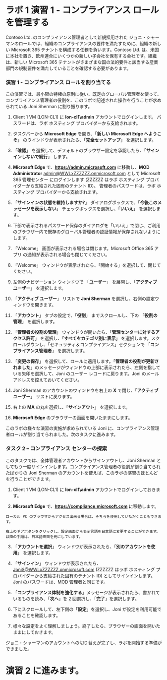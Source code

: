 ﻿# ラボ 1 演習 1 - コンプライアンス ロールを管理する

Contoso Ltd. のコンプライアンス管理者として新規採用された ジョニ・シャーマンのロールでは、組織のコンプライアンスの要件を満たすために、組織の新しい Microsoft 365 テナントを構成する任務を負います。Contoso Ltd. は、米国に本社を置き、欧州連合にいくつかの新しい子会社を保有する会社です。組織は、新しい Microsoft 365 テナントがさまざまな国の法的要件と該当する産業部門の規制要件を満たしていることを確認する必要があります。

### 演習 1 - コンプライアンス ロールを割り当てる

この演習では、最小限の特権の原則に従い、既定のグローバル管理者を使って、コンプライアンス管理者の役割を、このラボで記述された操作を行うことが求められている Joni Sherman に割り振ります。

1. Client 1 VM (LON-CL1) に **lon-cl1\admin** アカウントでログインします。  パスワードは、ラボ ホスティング プロバイダーから支給されます。

2. タスクバーから **Microsoft Edge** を開き、「**新しい Microsoft Edge へようこそ**」 のウインドウが表示されたら、「**完全セットアップ**」 を選択します。

3. 「**確認**」 を選択して、デフォルトのブラウザー設定を承認したら、「**サインインしないで続行**」 します。

4. **Microsoft Edge** で、**https://admin.microsoft.com** に移動し、**MOD Administrator** admin@WWLxZZZZZZ.onmicrosoft.com として Microsoft 365 管理センター にログインします (ZZZZZZ はラボ ホスティング プロバイダーから支給された固有のテナント ID)。  管理者のパスワードは、ラボ ホスティング プロバイダーから支給されます。

5. 「**サインインの状態を維持しますか?**」 ダイアログボックスで、「**今後このメッセージを表示しない**」 チェックボックスを選択し、「**いいえ**」 を選択します。

6. 下部で表示されるパスワード保存のダイアログを「いいえ」で閉じ、ご利用のブラウザー内で既存のグローバル管理者の認証情報が保存されないようにします。

7. 「Welcome」 画面が表示される場合は閉じます。Microsoft Office 365 アプリ の通知が表示される場合も閉じてください。

8. 「Welcome」 ウィンドウが表示されたら、「開始する」を選択して、閉じてください。

9. 左側のナビゲーション ウィンドウで 「**ユーザー**」 を展開し、「**アクティブ ユーザー**」 を選択します。

10. 「**アクティブ ユーザー**」 リストで **Joni Sherman** を選択し、右側の設定ウィンドウを開きます。

11.	「**アカウント**」 タブの設定で、「**役割**」 までスクロールし、下の 「**役割の管理**」 を選択します。

12.	「**管理者の役割の管理**」 ウィンドウが開いたら、「**管理センターに対するアクセス許可**」 を選択し、「**すべてをカテゴリ別に表示**」 を選択します。スクロールダウンし、「セキュリティ＆コンプライアンス」セクションで 「**コンプライアンス管理者**」 を選択します。

13.	「**変更の保存**」 を選択して、ロールに適用します。「**管理者の役割が更新されました**」のメッセージがウィンドウの上部に表示されたら、左側を指している矢印を選択して、Joni のユーザー レコードに戻ります。Joni のメールアドレスを控えておいてください。

14.	Joni Sherman のアカウントのウィンドウを右上の **X** で閉じ、「**アクティブ ユーザー**」 リストに戻ります。

15. 右上の **MA** の丸を選択し、「**サインアウト**」 を選択します。

16. **Microsoft Edge** のブラウザーの画面を開いたままにします。

このラボの様々な演習の実施が求められている Joni に、コンプライアンス管理者ロールが割り当てられました。次のタスクに進みます。

### タスク 2 – コンプライアンス センターの探索

このタスクでは、全体管理者アカウントからサインアウトし、Joni Sherman としてもう一度サインインします。コンプライアンス管理者の役割が割り当てられたばかりの Joni Sherman のアカウントを使えば、このラボの演習のほとんどを行うことができます。

1. Client 1 VM (LON-CL1) に **lon-cl1\admin** アカウントでログインしておきます。    

2. **Microsoft Edge** で、**https://compliance.microsoft.com** に移動します。

```
ローカル PC のブラウザからアクセス出来る場合は、そちらを使用していただくこともできます。
```
```
右上のギアボタンをクリックし、設定画面から表示言語を日本語に変更することができます。以降の手順は、日本語画面を元にしています。
```

3. 「**アカウントを選択**」 ウィンドウが表示されたら、「**別のアカウントを使用**」 を選択します。

4. 「**サインイン**」 ウィンドウが表示されたら、JoniS@WWLxZZZZZZ.onmicrosoft.com (ZZZZZZ はラボ ホスティング プロバイダーから支給された固有のテナント ID) としてサインインします。  Joni のパスワードは、MOD 管理者と同じです。

5. 「**コンプライアンス体制を強化する**」メッセージが表示されたら、書かれているものを読み、「**次へ**」を 2 回選択し、「**完了**」を選択します。

6. 下にスクロールして、左下側の「**設定**」を選択し、Joni が設定を利用可能であることを確認します。

7. 様々な設定をよく理解しましょう。終了したら、ブラウザーの画面を開いたままにしておきます。

ジョニ・シャーマンのアカウントへの切り替えが完了し、ラボを開始する準備ができました。

# 演習 2 に進みます。
